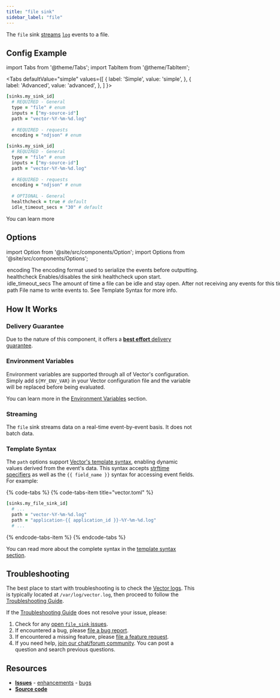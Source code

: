 ```yaml
---
title: "file sink" 
sidebar_label: "file"
---
```


The `file` sink [streams](#streaming) [`log`][docs.data-model.log] events to a file.

## Config Example

import Tabs from '@theme/Tabs';
import TabItem from '@theme/TabItem';

<Tabs
  defaultValue="simple"
  values={[
    { label: 'Simple', value: 'simple', },
    { label: 'Advanced', value: 'advanced', },
  ]
}>
<TabItem value="simple">

```coffeescript
[sinks.my_sink_id]
  # REQUIRED - General
  type = "file" # enum
  inputs = ["my-source-id"]
  path = "vector-%Y-%m-%d.log"
  
  # REQUIRED - requests
  encoding = "ndjson" # enum
```

</TabItem>
<TabItem value="advanced">

```coffeescript
[sinks.my_sink_id]
  # REQUIRED - General
  type = "file" # enum
  inputs = ["my-source-id"]
  path = "vector-%Y-%m-%d.log"
  
  # REQUIRED - requests
  encoding = "ndjson" # enum
  
  # OPTIONAL - General
  healthcheck = true # default
  idle_timeout_secs = "30" # default
```

</TabItem>

</Tabs>

You can learn more

## Options

import Option from '@site/src/components/Option';
import Options from '@site/src/components/Options';

<Options filters={true}>


<Option
  defaultValue={null}
  enumValues={{"ndjson":"Each event is encoded into JSON and the payload is new line delimited.","text":"Each event is encoded into text via the `message` key and the payload is new line delimited."}}
  examples={["ndjson","text"]}
  name={"encoding"}
  nullable={false}
  path={null}
  relevantWhen={null}
  required={true}
  simple={true}
  type={"string"}
  unit={null}>

### encoding

The encoding format used to serialize the events before outputting.


</Option>


<Option
  defaultValue={true}
  enumValues={null}
  examples={[true,false]}
  name={"healthcheck"}
  nullable={false}
  path={null}
  relevantWhen={null}
  required={false}
  simple={false}
  type={"bool"}
  unit={null}>

### healthcheck

Enables/disables the sink healthcheck upon start.


</Option>


<Option
  defaultValue={"30"}
  enumValues={null}
  examples={["30"]}
  name={"idle_timeout_secs"}
  nullable={true}
  path={null}
  relevantWhen={null}
  required={false}
  simple={false}
  type={"int"}
  unit={null}>

### idle_timeout_secs

The amount of time a file can be idle  and stay open. After not receiving any events for this timeout, the file will be flushed and closed.



</Option>


<Option
  defaultValue={null}
  enumValues={null}
  examples={["vector-%Y-%m-%d.log","application-{{ application_id }}-%Y-%m-%d.log"]}
  name={"path"}
  nullable={false}
  path={null}
  relevantWhen={null}
  required={true}
  simple={true}
  type={"string"}
  unit={null}>

### path

File name to write events to. See [Template Syntax](#template-syntax) for more info.


</Option>


</Options>

## How It Works

### Delivery Guarantee

Due to the nature of this component, it offers a
[**best effort** delivery guarantee][docs.guarantees#best-effort-delivery].

### Environment Variables

Environment variables are supported through all of Vector's configuration.
Simply add `${MY_ENV_VAR}` in your Vector configuration file and the variable
will be replaced before being evaluated.

You can learn more in the [Environment Variables][docs.configuration#environment-variables]
section.

### Streaming

The `file` sink streams data on a real-time
event-by-event basis. It does not batch data.

### Template Syntax

The `path` options
support [Vector's template syntax][docs.configuration#template-syntax],
enabling dynamic values derived from the event's data. This syntax accepts
[strftime specifiers][urls.strftime_specifiers] as well as the
`{{ field_name }}` syntax for accessing event fields. For example:

{% code-tabs %}
{% code-tabs-item title="vector.toml" %}
```coffeescript
[sinks.my_file_sink_id]
  # ...
  path = "vector-%Y-%m-%d.log"
  path = "application-{{ application_id }}-%Y-%m-%d.log"
  # ...
```
{% endcode-tabs-item %}
{% endcode-tabs %}

You can read more about the complete syntax in the
[template syntax section][docs.configuration#template-syntax].

## Troubleshooting

The best place to start with troubleshooting is to check the
[Vector logs][docs.monitoring#logs]. This is typically located at
`/var/log/vector.log`, then proceed to follow the
[Troubleshooting Guide][docs.troubleshooting].

If the [Troubleshooting Guide][docs.troubleshooting] does not resolve your
issue, please:

1. Check for any [open `file_sink` issues][urls.file_sink_issues].
2. If encountered a bug, please [file a bug report][urls.new_file_sink_bug].
3. If encountered a missing feature, please [file a feature request][urls.new_file_sink_enhancement].
4. If you need help, [join our chat/forum community][urls.vector_chat]. You can post a question and search previous questions.

## Resources

* [**Issues**][urls.file_sink_issues] - [enhancements][urls.file_sink_enhancements] - [bugs][urls.file_sink_bugs]
* [**Source code**][urls.file_sink_source]


[docs.configuration#environment-variables]: ../../../usage/configuration#environment-variables
[docs.configuration#template-syntax]: ../../../usage/configuration#template-syntax
[docs.data-model.log]: ../../../about/data-model/log.md
[docs.guarantees#best-effort-delivery]: ../../../about/guarantees.md#best-effort-delivery
[docs.monitoring#logs]: ../../../usage/administration/monitoring.md#logs
[docs.troubleshooting]: ../../../usage/guides/troubleshooting.md
[urls.file_sink_bugs]: https://github.com/timberio/vector/issues?q=is%3Aopen+is%3Aissue+label%3A%22sink%3A+file%22+label%3A%22Type%3A+bug%22
[urls.file_sink_enhancements]: https://github.com/timberio/vector/issues?q=is%3Aopen+is%3Aissue+label%3A%22sink%3A+file%22+label%3A%22Type%3A+enhancement%22
[urls.file_sink_issues]: https://github.com/timberio/vector/issues?q=is%3Aopen+is%3Aissue+label%3A%22sink%3A+file%22
[urls.file_sink_source]: https://github.com/timberio/vector/blob/master/src/sinks/file/mod.rs
[urls.new_file_sink_bug]: https://github.com/timberio/vector/issues/new?labels=sink%3A+file&labels=Type%3A+bug
[urls.new_file_sink_enhancement]: https://github.com/timberio/vector/issues/new?labels=sink%3A+file&labels=Type%3A+enhancement
[urls.strftime_specifiers]: https://docs.rs/chrono/0.3.1/chrono/format/strftime/index.html
[urls.vector_chat]: https://chat.vector.dev
